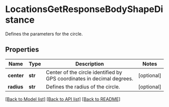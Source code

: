 # LocationsGetResponseBodyShapeDistance

Defines the parameters for the circle.

## Properties

Name | Type | Description | Notes
------------ | ------------- | ------------- | -------------
**center** | **str** | Center of the circle identified by GPS coordinates in decimal degrees. | [optional] 
**radius** | **str** | Defines the radius of the circle. | [optional] 

[[Back to Model list]](../README.md#documentation-for-models) [[Back to API list]](../README.md#documentation-for-api-endpoints) [[Back to README]](../README.md)


